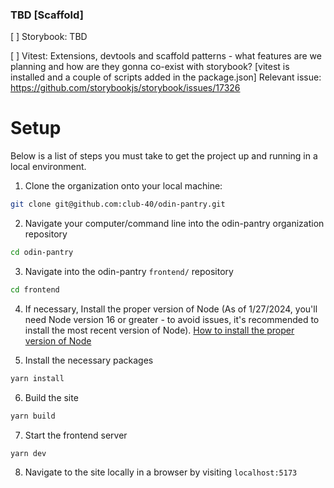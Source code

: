 ### TBD [Scaffold]

[ ] Storybook: TBD

[ ] Vitest: Extensions, devtools and scaffold patterns - what features are we planning and how are they gonna co-exist with storybook? [vitest is installed and a couple of scripts added in the package.json]
Relevant issue: https://github.com/storybookjs/storybook/issues/17326

# Setup

Below is a list of steps you must take to get the project up and running in a local environment.

1. Clone the organization onto your local machine:

```bash
git clone git@github.com:club-40/odin-pantry.git
```

2. Navigate your computer/command line into the odin-pantry organization repository

```bash
cd odin-pantry
```

3. Navigate into the odin-pantry `frontend/` repository

```bash
cd frontend
```

4. If necessary, Install the proper version of Node (As of 1/27/2024, you'll need Node version 16 or greater - to avoid issues, it's recommended to install the most recent version of Node). [How to install the proper version of Node](../docs/ways-to-install-node.md)

5. Install the necessary packages

```bash
yarn install
```

6. Build the site

```bash
yarn build
```

7. Start the frontend server

```bash
yarn dev
```

8. Navigate to the site locally in a browser by visiting `localhost:5173`